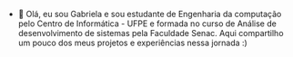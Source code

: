 - 👋 Olá, eu sou Gabriela e sou estudante de Engenharia da computação pelo Centro de Informática - UFPE e formada no curso de Análise de desenvolvimento de sistemas pela Faculdade Senac. Aqui compartilho um pouco dos meus projetos e experiências nessa jornada :)

<!---
GabrielaSouza2/GabrielaSouza2 is a ✨ special ✨ repository because its `README.md` (this file) appears on your GitHub profile.
You can click the Preview link to take a look at your changes.
--->
